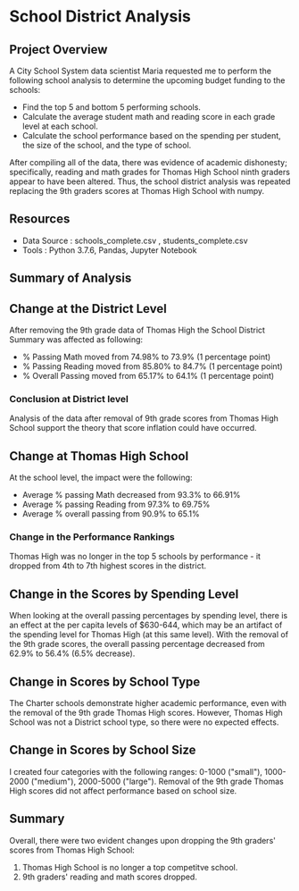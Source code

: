 # School District Analysis

## Project Overview 

A City School System data scientist Maria requested me to perform the following school analysis to determine the upcoming budget funding to the schools:

- Find the top 5 and bottom 5 performing schools. 
- Calculate the average student math and reading score in each grade level at each school. 
- Calculate the school performance based on the spending per student, the size of the school, and the type of school. 

After compiling all of the data, there was evidence of academic dishonesty; specifically, reading and math grades for Thomas High School ninth graders appear to have been altered. Thus, the school district analysis was repeated replacing the 9th graders scores at Thomas High School with numpy. 

## Resources 

- Data Source : schools_complete.csv , students_complete.csv 
- Tools : Python 3.7.6, Pandas, Jupyter Notebook 
 
## Summary of Analysis

## Change at the District Level 

After removing the 9th grade data of Thomas High the School District Summary was affected as following:

- % Passing Math moved from 74.98% to 73.9%	(1 percentage point)
- % Passing Reading moved from 85.80% to 84.7% (1 percentage point)
- % Overall Passing moved from 65.17% to 64.1% (1 percentage point)

### Conclusion at District level
Analysis of the data after removal of 9th grade scores from Thomas High School support the theory that score inflation could have occurred.

## Change at Thomas High School

At the school level, the impact were the following:

- Average % passing Math decreased from 93.3% to 66.91% 
- Average % passing Reading from 97.3% to 69.75% 
- Average % overall passing from 90.9% to 65.1% 

### Change in the Performance Rankings
Thomas High was no longer in the top 5 schools by performance - it dropped from 4th to 7th highest scores in the district. 

## Change in the Scores by Spending Level
When looking at the overall passing percentages by spending level, there is an effect at the per capita levels of $630-644, which may be an artifact of the spending level for Thomas High (at this same level).  With the removal of the 9th grade scores, the overall passing percentage decreased from 62.9% to 56.4% (6.5% decrease).

## Change in Scores by School Type

The Charter schools demonstrate higher academic performance, even with the removal of the 9th grade Thomas High scores. However, Thomas High School was not a District school type, so there were no expected effects.

## Change in Scores by School Size

I created four categories with the following ranges: 0-1000 ("small"), 1000-2000 ("medium"), 2000-5000 ("large"). Removal of the 9th grade Thomas High scores did not affect performance based on school size. 

## Summary

Overall, there were two evident changes upon dropping the 9th graders' scores from Thomas High School: 

1. Thomas High School is no longer a top competitve school. 
2. 9th graders' reading and math scores dropped. 

